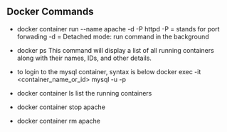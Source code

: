 Docker Commands
------------------
 
* docker container run --name apache -d -P httpd
     -P = stands for port forwading 
     -d = Detached mode: run command in the background
 * docker ps
     This command will display a list of all running containers along with their names, IDs, and other details.
   
 * to login to the mysql container, syntax is below
     docker exec -it <container_name_or_id> mysql -u <username> -p

    


* docker container ls
     list the running containers

* docker container stop apache

* docker container rm apache











